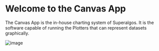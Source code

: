 # Welcome to the Canvas App

The Canvas App is the in-house charting system of Superalgos. It is the software capable of running the Plotters that can represent datasets graphically.

![image](https://user-images.githubusercontent.com/9479367/55588708-ca8f1e80-572e-11e9-9073-a591b1143171.png)

